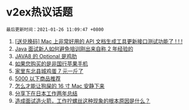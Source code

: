 # v2ex热议话题

`最后更新时间：2021-01-26 11:09:47 +0800`

1. [[送兑换码] Mac 上非常好用的 API 文档生成工具更新接口测试功能了 ! ! !](https://www.v2ex.com/t/748203)
1. [Java 面试新人如何避免培训刚出来自称 2 年经验的](https://www.v2ex.com/t/748164)
1. [JAVA8 的 Optional 是鸡肋](https://www.v2ex.com/t/748167)
1. [如果您购买的是非国行苹果手机](https://www.v2ex.com/t/748129)
1. [家里东北县城鸡蛋 7 元一斤了](https://www.v2ex.com/t/748155)
1. [5000 以下商品推荐](https://www.v2ex.com/t/748123)
1. [怎么才能让狗屎的 16 寸 Mac 安静下来](https://www.v2ex.com/t/748330)
1. [分享下在日本工作两年总结](https://www.v2ex.com/t/748274)
1. [造成面试造火箭，工作拧螺丝这种现象的根本原因是什么？](https://www.v2ex.com/t/748372)

